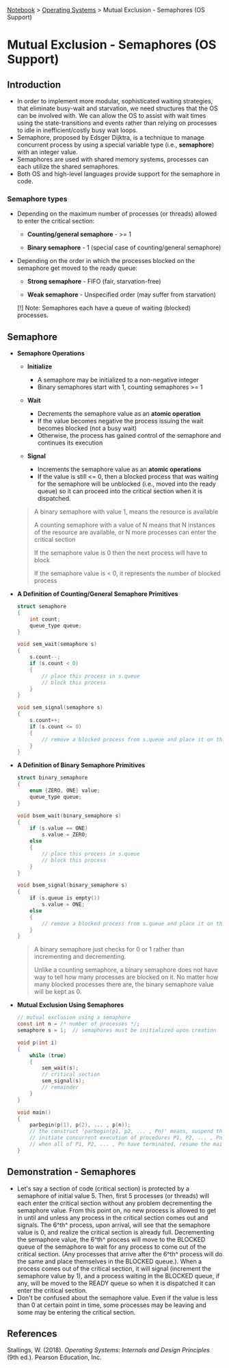 <a href="../">Notebook</a> > <a href="./">Operating Systems</a> > Mutual Exclusion - Semaphores (OS Support)

# Mutual Exclusion - Semaphores (OS Support)



## Introduction

* In order to implement more modular, sophisticated waiting strategies, that eliminate busy-wait and starvation, we need structures that the OS can be involved with. We can allow the OS to assist with wait times using the state-transitions and events rather than relying on processes to idle in inefficient/costly busy wait loops.
* Semaphore, proposed by Edsger Dijktra, is a technique to manage concurrent process by using a special variable type (i.e., **semaphore**) with an integer value. 
* Semaphores are used with shared memory systems, processes can each utilize the shared semaphores.
* Both OS and high-level languages provide support for the semaphore in code.

### Semaphore types

* Depending on the maximum number of processes (or threads) allowed to enter the critical section:

  * **Counting/general semaphore** - >= 1

  * **Binary semaphore** - 1 (special case of counting/general semaphore)

* Depending on the order in which the processes blocked on the semaphore get moved to the ready queue:

  * **Strong semaphore** - FIFO (fair, starvation-free)

  * **Weak semaphore** - Unspecified order (may suffer from starvation)

  [!] Note: Semaphores each have a queue of waiting (blocked) processes.



## Semaphore

* **Semaphore Operations**

  * **Initialize**
    * A semaphore may be initialized to a non-negative integer
    * Binary semaphores start with 1, counting semaphores >= 1

  * **Wait**
    * Decrements the semaphore value as an **atomic operation**
    * If the value becomes negative the process issuing the wait becomes blocked (not a busy wait)
    * Otherwise, the process has gained control of the semaphore and continues its execution

  * **Signal**
    * Increments the semaphore value as an **atomic operations**
    * If the value is still <= 0, then a blocked process that was waiting for the semaphore will be unblocked (i.e., moved into the ready queue) so it can proceed into the critical section when it is dispatched.

  > A binary semaphore with value 1, means the resource is available
  >
  > A counting semaphore with a value of N means that N instances of the resource are available, or N more processes can enter the critical section
  >
  > If the semaphore value is 0 then the next process will have to block
  >
  > If the semaphore value is < 0, it represents the number of blocked process

* **A Definition of Counting/General Semaphore Primitives**

  ```c
  struct semaphore
  {
      int count;
      queue_type queue;
  }
  
  void sem_wait(semaphore s)
  {
      s.count--;
      if (s.count < 0)
      {
          // place this process in s.queue
          // block this process
      }
  }
  
  void sem_signal(semaphore s)
  {
      s.count++;
      if (s.count <= 0)
      {
          // remove a blocked process from s.queue and place it on the ready queue
      }
  }
  ```

* **A Definition of Binary Semaphore Primitives**

  ```c
  struct binary_semaphore
  {
      enum {ZERO, ONE} value;
      queue_type queue;
  }
  
  void bsem_wait(binary_semaphore s)
  {
      if (s.value == ONE)
          s.value = ZERO;
      else
      {
          // place this process in s.queue
          // block this process
      }
  }
  
  void bsem_signal(binary_semaphore s)
  {
      if (s.queue is empty())
          s.value = ONE;
      else
      {
          // remove a blocked process from s.queue and place it on the ready queue
      }
  }
  ```

  > A binary semaphore just checks for 0 or 1 rather than incrementing and decrementing.
  >
  > Unlike a counting semaphore, a binary semaphore does not have way to tell how many processes are blocked on it. No matter how many blocked processes there are, the binary semaphore value will be kept as 0.

* **Mutual Exclusion Using Semaphores**

  ```c
  // mutual exclusion using a semaphore
  const int n = /* number of processes */;
  semaphore s = 1;	// semaphores must be initialized upon creation
  
  void p(int i)
  {
      while (true)
      {
          sem_wait(s);
          // critical section
          sem_signal(s);
          // remainder
      }
  }
  
  void main()
  {
      parbegin(p(1), p(2), ... , p(n));
      // the construct 'parbegin(p1, p2, ... , Pn)' means, suspend the execution of the main program;
      // initiate concurrent execution of procedures P1, P2, ... , Pn;
      // when all of P1, P2, ... , Pn have terminated, resume the main program
  }
  ```
  



## Demonstration - Semaphores

* Let's say a section of code (critical section) is protected by a semaphore of initial value 5. Then, first 5 processes (or threads) will each enter the critical section without any problem decrementing the semaphore value. From this point on, no new process is allowed to get in until and unless any process in the critical section comes out and signals. The 6^th^ process, upon arrival, will see that the semaphore value is 0, and realize the critical section is already full. Decrementing the semaphore value, the 6^th^ process will move to the BLOCKED queue of the semaphore to wait for any process to come out of the critical section. (Any processes that arrive after the 6^th^ process will do the same and place themselves in the BLOCKED queue.). When a process comes out of the critical section, it will signal (increment the semaphore value by 1), and a process waiting in the BLOCKED queue, if any, will be moved to the READY queue so when it is dispatched it can enter the critical section.
* Don't be confused about the semaphore value. Even if the value is less than 0 at certain point in time, some processes may be leaving and some may be entering the critical section.






## References

Stallings, W. (2018). *Operating Systems: Internals and Design Principles* (9th ed.). Pearson Education, Inc.
